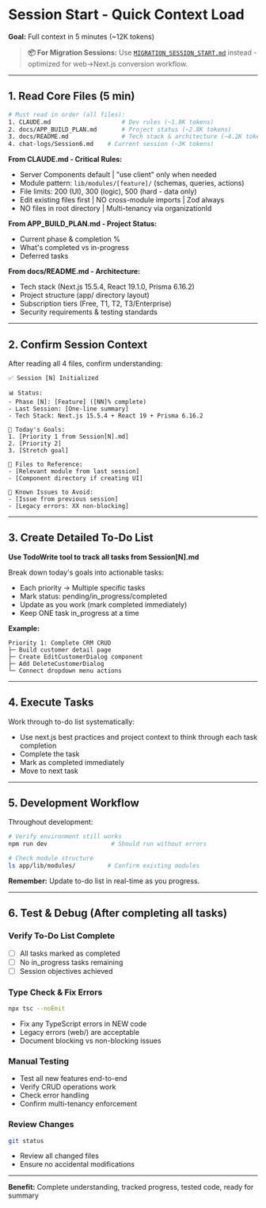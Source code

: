 # Session Start - Quick Context Load

**Goal:** Full context in 5 minutes (~12K tokens)

> **📦 For Migration Sessions:** Use [`MIGRATION_SESSION_START.md`](MIGRATION_SESSION_START.md) instead - optimized for web→Next.js conversion workflow.

---

## 1. Read Core Files (5 min)

```bash
# Must read in order (all files):
1. CLAUDE.md                    # Dev rules (~1.8K tokens)
2. docs/APP_BUILD_PLAN.md       # Project status (~2.8K tokens)
3. docs/README.md               # Tech stack & architecture (~4.2K tokens)
4. chat-logs/Session6.md    # Current session (~3K tokens)
```

**From CLAUDE.md - Critical Rules:**
- Server Components default | "use client" only when needed
- Module pattern: `lib/modules/[feature]/` (schemas, queries, actions)
- File limits: 200 (UI), 300 (logic), 500 (hard - data only)
- Edit existing files first | NO cross-module imports | Zod always
- NO files in root directory | Multi-tenancy via organizationId

**From APP_BUILD_PLAN.md - Project Status:**
- Current phase & completion %
- What's completed vs in-progress
- Deferred tasks

**From docs/README.md - Architecture:**
- Tech stack (Next.js 15.5.4, React 19.1.0, Prisma 6.16.2)
- Project structure (app/ directory layout)
- Subscription tiers (Free, T1, T2, T3/Enterprise)
- Security requirements & testing standards

---

## 2. Confirm Session Context

After reading all 4 files, confirm understanding:

```
✅ Session [N] Initialized

📊 Status:
- Phase [N]: [Feature] ([NN]% complete)
- Last Session: [One-line summary]
- Tech Stack: Next.js 15.5.4 + React 19 + Prisma 6.16.2

🎯 Today's Goals:
1. [Priority 1 from Session[N].md]
2. [Priority 2]
3. [Stretch goal]

📁 Files to Reference:
- [Relevant module from last session]
- [Component directory if creating UI]

🐛 Known Issues to Avoid:
- [Issue from previous session]
- [Legacy errors: XX non-blocking]
```

---

## 3. Create Detailed To-Do List

**Use TodoWrite tool to track all tasks from Session[N].md**

Break down today's goals into actionable tasks:
- Each priority → Multiple specific tasks
- Mark status: pending/in_progress/completed
- Update as you work (mark completed immediately)
- Keep ONE task in_progress at a time

**Example:**
```
Priority 1: Complete CRM CRUD
├─ Build customer detail page
├─ Create EditCustomerDialog component
├─ Add DeleteCustomerDialog
└─ Connect dropdown menu actions
```

---

## 4. Execute Tasks

Work through to-do list systematically:
- Use next.js best practices and project context to think through each task completion
- Complete the task
- Mark as completed immediately
- Move to next task

---

## 5. Development Workflow

Throughout development:
```bash
# Verify environment still works
npm run dev                  # Should run without errors

# Check module structure
ls app/lib/modules/         # Confirm existing modules
```

**Remember:** Update to-do list in real-time as you progress.

---

## 6. Test & Debug (After completing all tasks)

### Verify To-Do List Complete
- [ ] All tasks marked as completed
- [ ] No in_progress tasks remaining
- [ ] Session objectives achieved

### Type Check & Fix Errors
```bash
npx tsc --noEmit
```
- Fix any TypeScript errors in NEW code
- Legacy errors (web/) are acceptable
- Document blocking vs non-blocking issues

### Manual Testing
- Test all new features end-to-end
- Verify CRUD operations work
- Check error handling
- Confirm multi-tenancy enforcement

### Review Changes
```bash
git status
```
- Review all changed files
- Ensure no accidental modifications

---

**Benefit:** Complete understanding, tracked progress, tested code, ready for summary